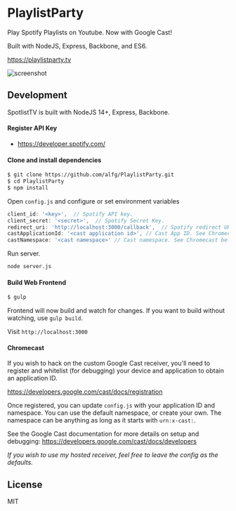 # PlaylistParty

Play Spotify Playlists on Youtube. Now with Google Cast!

Built with NodeJS, Express, Backbone, and ES6.

https://playlistparty.tv

![screenshot](https://user-images.githubusercontent.com/702541/147712490-c9611f85-9cec-4fdc-a662-40c46812b1a3.png)

## Development
SpotlistTV is built with NodeJS 14+, Express, Backbone.

#### Register API Key
- https://developer.spotify.com/

#### Clone and install dependencies

```bash
$ git clone https://github.com/alfg/PlaylistParty.git
$ cd PlaylistParty
$ npm install
```

Open `config.js` and configure or set environment variables

```javascript
client_id: '<key>',  // Spotify API key.
client_secret: '<secret>',  // Spotify Secret Key.
redirect_uri: 'http://localhost:3000/callback',  // Spotify redirect URI.
castApplicationId: '<cast application id>', // Cast App ID. See Chromecast below.
castNamespace: '<cast namespace>' // Cast namespace. See Chromecast below.
```

Run server.
```bash
node server.js
```

#### Build Web Frontend
```bash
$ gulp
```

Frontend will now build and watch for changes. If you want to build without watching, use `gulp build`.

Visit `http://localhost:3000`


#### Chromecast
If you wish to hack on the custom Google Cast receiver, you'll need to register and whitelist (for debugging) your device and application to obtain an application ID.

https://developers.google.com/cast/docs/registration

Once registered, you can update `config.js` with your application ID and namespace.
You can use the default namespace, or create your own. The namespace can be anything as long as it starts with `urn:x-cast:`.

See the Google Cast documentation for more details on setup and debugging:
https://developers.google.com/cast/docs/developers

*If you wish to use my hosted receiver, feel free to leave the config as the defaults.*

## License
MIT
